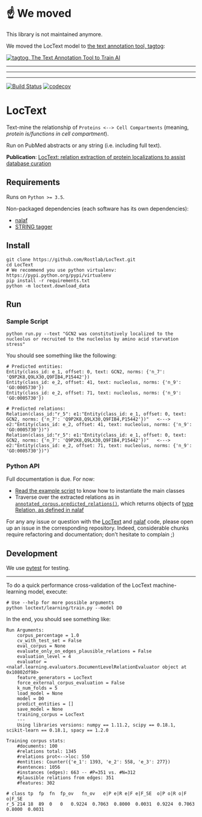 # ☝️ We moved

This library is not maintained anymore.

We moved the LocText model to [the text annotation tool, tagtog](https://www.tagtog.net):

[![tagtog, The Text Annotation Tool to Train AI](http://docs.tagtog.net/assets/img/circle_2leafstext.png)](https://www.tagtog.net)

---
---
---

[![Build Status](https://travis-ci.org/Rostlab/LocText.svg?branch=develop)](https://travis-ci.org/Rostlab/LocText)
[![codecov](https://codecov.io/gh/Rostlab/LocText/branch/develop/graph/badge.svg)](https://codecov.io/gh/Rostlab/LocText)

# LocText

Text-mine the relationship of `Proteins <--> Cell Compartments` (meaning, _protein is/functions in cell compartment_).

Run on PubMed abstracts or any string (i.e. including full text).


**Publication**: [LocText: relation extraction of protein localizations to assist database curation](https://bmcbioinformatics.biomedcentral.com/articles/10.1186/s12859-018-2021-9)


## Requirements

Runs on `Python >= 3.5`.

Non-packaged dependencies (each software has its own dependencies):

* [nalaf](https://github.com/Rostlab/nalaf)
* [STRING tagger](https://github.com/juanmirocks/STRING-tagger-server)


## Install

```shell
git clone https://github.com/Rostlab/LocText.git
cd LocText
# We recommend you use python virtualenv: https://pypi.python.org/pypi/virtualenv
pip install -r requirements.txt
python -m loctext.download_data
```


## Run


### Sample Script


```shell
python run.py --text "GCN2 was constitutively localized to the nucleolus or recruited to the nucleolus by amino acid starvation stress"
```

You should see something like the following:

```shell
# Predicted entities:
Entity(class_id: e_1, offset: 0, text: GCN2, norms: {'n_7': 'Q9P2K8,Q9LX30,Q9FIB4,P15442'})
Entity(class_id: e_2, offset: 41, text: nucleolus, norms: {'n_9': 'GO:0005730'})
Entity(class_id: e_2, offset: 71, text: nucleolus, norms: {'n_9': 'GO:0005730'})

# Predicted relations:
Relation(class_id:"r_5": e1:"Entity(class_id: e_1, offset: 0, text: GCN2, norms: {'n_7': 'Q9P2K8,Q9LX30,Q9FIB4,P15442'})"   <--->   e2:"Entity(class_id: e_2, offset: 41, text: nucleolus, norms: {'n_9': 'GO:0005730'})")
Relation(class_id:"r_5": e1:"Entity(class_id: e_1, offset: 0, text: GCN2, norms: {'n_7': 'Q9P2K8,Q9LX30,Q9FIB4,P15442'})"   <--->   e2:"Entity(class_id: e_2, offset: 71, text: nucleolus, norms: {'n_9': 'GO:0005730'})")
```

### Python API

Full documentation is due. For now:

* [Read the example script](run.py) to know how to instantiate the main classes
* Traverse over the extracted relations as in [`annotated_corpus.predicted_relations()`](https://github.com/Rostlab/nalaf/blob/develop/nalaf/structures/data.py#L104), which returns objects of [type Relation, as defined in nalaf](https://github.com/Rostlab/nalaf/blob/develop/nalaf/structures/data.py)


For any any issue or question with the [LocText](https://github.com/Rostlab/LocText) and [nalaf](https://github.com/Rostlab/nalaf) code, please open up an issue in the corresponding repository. Indeed, considerable chunks require refactoring and documentation; don't hesitate to complain ;)


## Development

We use [pytest](https://docs.pytest.org/) for testing.

---

To do a quick performance cross-validation of the LocText machine-learning model, execute:

```shell
# Use --help for more possible arguments
python loctext/learning/train.py --model D0
```

In the end, you should see something like:

```shell
Run Arguments:
	corpus_percentage = 1.0
	cv_with_test_set = False
	eval_corpus = None
	evaluate_only_on_edges_plausible_relations = False
	evaluation_level = 4
	evaluator = <nalaf.learning.evaluators.DocumentLevelRelationEvaluator object at 0x10802df98>
	feature_generators = LocText
	force_external_corpus_evaluation = False
	k_num_folds = 5
	load_model = None
	model = D0
	predict_entities = []
	save_model = None
	training_corpus = LocText
	---
	Using libraries versions: numpy == 1.11.2, scipy == 0.18.1, scikit-learn == 0.18.1, spacy == 1.2.0

Training corpus stats:
	#documents: 100
	#relations total: 1345
	#relations prot<-->loc: 550
	#entities: Counter({'e_1': 1393, 'e_2': 558, 'e_3': 277})
	#sentences: 1056
	#instances (edges): 663 -- #P=351 vs. #N=312
	#plausible relations from edges: 351
	#features: 302

# class	tp	fp	fn	fp_ov	fn_ov	e|P	e|R	e|F	e|F_SE	o|P	o|R	o|F	o|F_SE
r_5	214	18	89	0	0	0.9224	0.7063	0.8000	0.0031	0.9224	0.7063	0.8000	0.0031
```
